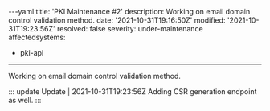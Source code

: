 ---yaml
title: 'PKI Maintenance #2'
description: Working on email domain control validation method.
date: '2021-10-31T19:16:50Z'
modified: '2021-10-31T19:23:56Z'
resolved: false
severity: under-maintenance
affectedsystems:
  - pki-api
---
Working on email domain control validation method.

::: update Update | 2021-10-31T19:23:56Z
Adding CSR generation endpoint as well.
:::

